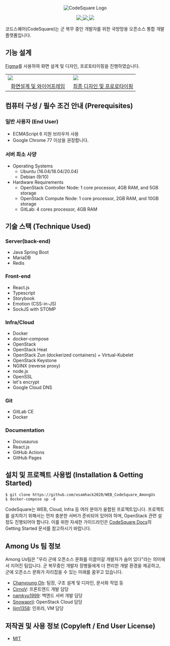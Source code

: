 <p align="center">
    <img src="https://user-images.githubusercontent.com/19200664/96371041-e0dabf00-119a-11eb-972e-ecda3c0a5b6a.png" alt="CodeSquare Logo">
</p>
<p align="center">
    <a href="#">
        <img src="https://img.shields.io/github/license/osamhack2020/WEB_CodeSquare_AmongUs">
        <img src="https://img.shields.io/github/issues/osamhack2020/WEB_CodeSquare_AmongUs">
        <img src="https://img.shields.io/badge/OSAM_Hackathon_2020-In_progress-blue">
    </a>
</p>

코드스퀘어(CodeSquare)는 군 복무 중인 개발자를 위한 국방망용 오픈소스 통합 개발 플랫폼입니다.

## 기능 설계

[Figma](http://figma.com/)를 사용하여 화면 설계 및 디자인, 프로토타이핑을 진행하였습니다.

<table>
    <tr>
        <td width="50%">
            <img src="https://user-images.githubusercontent.com/19200664/97776386-cf39e400-1baa-11eb-963f-63c867992a34.PNG">
        </td>
        <td width="50%">
            <img src="https://user-images.githubusercontent.com/19200664/97776387-d06b1100-1baa-11eb-8c52-c4ffeaa5d58f.PNG">
        </td>
    </tr>
    <tr>
        <td align="center">
            <a href="https://www.figma.com/file/dZctafF9pSgbQbYhQYhP7O/Wireframe?node-id=4%3A98">화면설계 및 와이어프레임</a>
        </td>
        <td align="center">
            <a href="https://www.figma.com/file/7xEZdSH228mjjPT0HgKZjC/Design?node-id=0%3A1">최종 디자인 및 프로로타이핑</a>
        </td>
    </tr>
</table>

## 컴퓨터 구성 / 필수 조건 안내 (Prerequisites)
### 일반 사용자 (End User)
- ECMAScript 6 지원 브라우저 사용
- Google Chrome 77 이상을 권장합니다.

### 서버 최소 사양
- Operating Systems
    - Ubuntu (16.04/18.04/20.04)
    - Debian (9/10)
- Hardware Requirements
    - OpenStack Controller Node: 1 core processor, 4GB RAM, and 5GB storage
    - OpenStack Compute Node: 1 core processor, 2GB RAM, and 10GB storage
    - GitLab: 4 cores processor, 4GB RAM

## 기술 스택 (Technique Used)
### Server(back-end)
- Java Spring Boot
- MariaDB
- Redis

### Front-end
- React.js
- Typescript
- Storybook
- Emotion (CSS-in-JS)
- SockJS with STOMP

### Infra/Cloud
- Docker
- docker-compose
- OpenStack
- OpenStack Heat
- OpenStack Zun (dockerized containers) + Virtual-Kubelet
- OpenStack Keystone
- NGINX (reverse proxy)
- node.js
- OpenSSL
- let's encrypt
- Google Cloud DNS

### Git
- GitLab CE
- Docker

### Documentation
- Docusaurus
- React.js
- GitHub Actions
- GitHub Pages

## 설치 및 프로젝트 사용법 (Installation & Getting Started)

```
$ git clone https://github.com/osamhack2020/WEB_CodeSquare_AmongUs
$ docker-compose up -d
```

CodeSquare는 WEB, Cloud, Infra 등 여러 분야가 융합된 프로젝트입니다. 프로젝트를 설치하기 위해서는 먼저 충분한 서버가 준비되어 있어야 하며, OpenStack 관련 설정도 진행되어야 합니다. 이를 위한 자세한 가이드라인은 [CodeSquare Docs](https://docs.codesquare.space)의 Getting Started 문서를 참고하시기 바랍니다.

## Among Us 팀 정보

Among Us팀은 "우리 군에 오픈소스 문화를 이끌어갈 개발자가 숨어 있다"라는 의미에서 지어진 팀입니다. 군 복무중인 개발자 장병들에게 더 편리한 개발 환경을 제공하고, 군에 오픈소스 문화가 자리잡을 수 있는 미래를 꿈꾸고 있습니다.

- [Chanyoung Oh](https://github.com/shydah): 팀장, 구조 설계 및 디자인, 문서화 작업 등
- [CirnoV](https://github.com/CirnoV): 프론트엔드 개발 담당
- [namkyu1999](https://github.com/namkyu1999): 백엔드 서버 개발 담당
- [Snowapril](https://github.com/Snowapril): OpenStack Cloud 담당
- [lijm1358](https://github.com/lijm1358): 인프라, VM 담당

## 저작권 및 사용 정보 (Copyleft / End User License)
- [MIT](https://github.com/osamhack2020/WEB_CodeSquare_AmongUs/blob/master/README.md)
